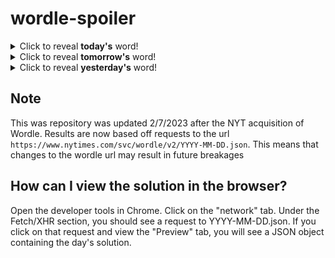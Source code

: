 # wordle-spoiler

<details>
  <summary>Click to reveal <b>today's</b> word!</summary>
  <br>
  <b> bread </b>
</details>

<details>
  <summary>Click to reveal <b>tomorrow's</b> word!</summary>
  <br>
  <b> every </b>
</details>

<details>
  <summary>Click to reveal <b>yesterday's</b> word!</summary>
  <br>
  <b> beset </b>
</details>

## Note
This was repository was updated 2/7/2023 after the NYT acquisition of Wordle. Results are now based off requests to the url `https://www.nytimes.com/svc/wordle/v2/YYYY-MM-DD.json`. This means that changes to the wordle url may result in future breakages

## How can I view the solution in the browser?
Open the developer tools in Chrome. Click on the "network" tab. Under the Fetch/XHR section, you should see a request to YYYY-MM-DD.json. If you click on that request and view the "Preview" tab, you will see a JSON object containing the day's solution.